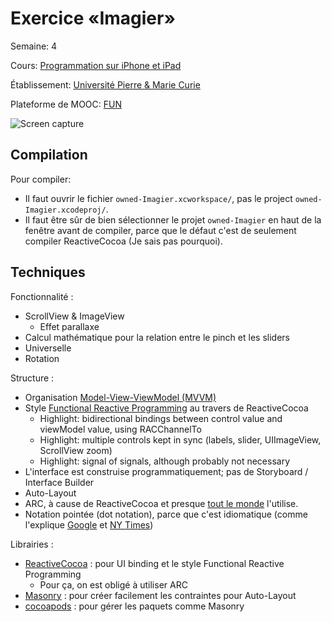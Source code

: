 Exercice «Imagier»
====================

Semaine: 4

Cours: [Programmation sur iPhone et iPad]

[Programmation sur iPhone et iPad]:
https://www.france-universite-numerique-mooc.fr/courses/UPMC/18001/Trimestre_2_2014/about

Établissement: [Université Pierre & Marie Curie](http://www.upmc.fr/)

Plateforme de MOOC: [FUN](https://www.france-universite-numerique-mooc.fr/)

![Screen capture](ImagierScreencap.gif)

Compilation
-----------

Pour compiler:

- Il faut ouvrir le fichier `owned-Imagier.xcworkspace/`, pas
le project `owned-Imagier.xcodeproj/`.
-  Il faut être sûr de bien sélectionner le projet `owned-Imagier` en haut de
   la fenêtre avant de compiler, parce que le défaut c'est de seulement compiler
   ReactiveCocoa (Je sais pas pourquoi).

Techniques
----------

Fonctionnalité :

- ScrollView & ImageView
  - Effet parallaxe
- Calcul mathématique pour la relation entre le pinch et les sliders
- Universelle
- Rotation

Structure :

- Organisation [Model-View-ViewModel
  (MVVM)](http://www.teehanlax.com/blog/model-view-viewmodel-for-ios/)
- Style [Functional Reactive Programming](http://en.wikipedia.org/wiki/Functional_reactive_programming) au travers de ReactiveCocoa
  - Highlight: bidirectional bindings between control value and viewModel
    value, using RACChannelTo
  - Highlight: multiple controls kept in sync (labels, slider, UIImageView, ScrollView zoom)
  - Highlight: signal of signals, although probably not necessary
- L'interface est construise programmatiquement; pas de Storyboard / Interface Builder
- Auto-Layout
- ARC, à cause de ReactiveCocoa et presque [tout le
  monde](http://google-styleguide.googlecode.com/svn/trunk/objcguide.xml?showone=Automatic_Reference_Counting__ARC_#Automatic_Reference_Counting__ARC_) l'utilise.
- Notation pointée (dot notation), parce que c'est idiomatique (comme l'explique
  [Google](http://google-styleguide.googlecode.com/svn/trunk/objcguide.xml?showone=Properties#Properties) et 
  [NY
  Times](https://github.com/NYTimes/objective-c-style-guide#dot-notation-syntax))

Librairies :

- [ReactiveCocoa](https://github.com/ReactiveCocoa/ReactiveCocoa) :
pour UI binding et le style Functional Reactive Programming
    - Pour ça, on est obligé à utiliser ARC
- [Masonry](https://github.com/cloudkite/Masonry) :
pour créer facilement les contraintes pour Auto-Layout
- [cocoapods](http://cocoapods.org/) : pour gérer les paquets comme Masonry
